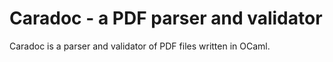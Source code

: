 # Caradoc - a PDF parser and validator

Caradoc is a parser and validator of PDF files written in OCaml.
